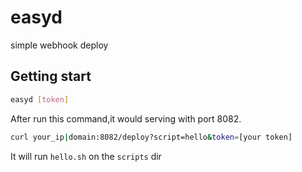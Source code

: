 # easyd
simple webhook deploy

## Getting start
```bash
easyd [token]
```
After run this command,it would serving with port 8082.
```bash
curl your_ip|domain:8082/deploy?script=hello&token=[your token]
```
It will run `hello.sh` on the `scripts` dir


